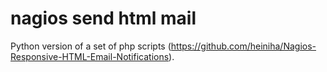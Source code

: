 # nagios send html mail

Python version of a set of php scripts (https://github.com/heiniha/Nagios-Responsive-HTML-Email-Notifications).


